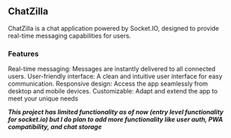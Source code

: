 ## ChatZilla

ChatZilla is a chat application powered by Socket.IO, designed to provide real-time messaging capabilities for users. 

### Features

Real-time messaging: Messages are instantly delivered to all connected users.
User-friendly interface: A clean and intuitive user interface for easy communication.
Responsive design: Access the app seamlessly from desktop and mobile devices.
Customizable: Adapt and extend the app to meet your unique needs

***This project has limited functionality as of now (entry level functionality for socket.io) but I do plan to add more functionality like user auth, PWA compatibility, and chat storage***